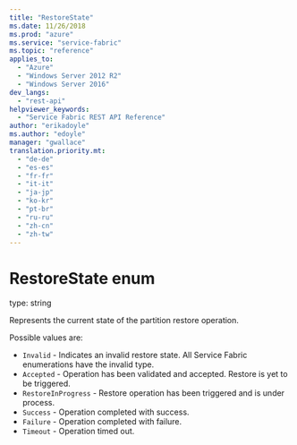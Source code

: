 ```yaml
---
title: "RestoreState"
ms.date: 11/26/2018
ms.prod: "azure"
ms.service: "service-fabric"
ms.topic: "reference"
applies_to: 
  - "Azure"
  - "Windows Server 2012 R2"
  - "Windows Server 2016"
dev_langs: 
  - "rest-api"
helpviewer_keywords: 
  - "Service Fabric REST API Reference"
author: "erikadoyle"
ms.author: "edoyle"
manager: "gwallace"
translation.priority.mt: 
  - "de-de"
  - "es-es"
  - "fr-fr"
  - "it-it"
  - "ja-jp"
  - "ko-kr"
  - "pt-br"
  - "ru-ru"
  - "zh-cn"
  - "zh-tw"
---
```

# RestoreState enum

type: string

Represents the current state of the partition restore operation.


Possible values are: 

  - `Invalid` - Indicates an invalid restore state. All Service Fabric enumerations have the invalid type.
  - `Accepted` - Operation has been validated and accepted. Restore is yet to be triggered.
  - `RestoreInProgress` - Restore operation has been triggered and is under process.
  - `Success` - Operation completed with success.
  - `Failure` - Operation completed with failure.
  - `Timeout` - Operation timed out.

